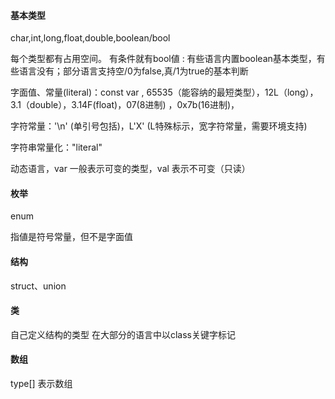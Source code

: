 #### 基本类型

char,int,long,float,double,boolean/bool

每个类型都有占用空间。 有条件就有bool値 : 有些语言内置boolean基本类型，有些语言没有；部分语言支持空/0为false,真/1为true的基本判断

字面值、常量(literal)：const var , 65535（能容纳的最短类型），12L（long），3.1（double），3.14F(float)，07(8进制) ，0x7b(16进制)，

字符常量：'\n' (单引号包括)，L'X' (L特殊标示，宽字符常量，需要环境支持)

字符串常量化："literal"

动态语言，var 一般表示可变的类型，val 表示不可变（只读）



#### 枚举

enum

指値是符号常量，但不是字面值



#### 结构

struct、union



#### 类

自己定义结构的类型 在大部分的语言中以class关键字标记



#### 数组

type[] 表示数组

